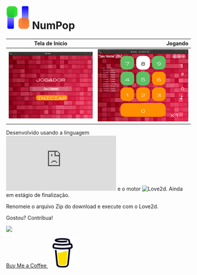 
# <img src="https://raw.githubusercontent.com/andryeltj/NumPop/main/res/NumPop.png" width="64" height="64" /> NumPop

| Tela de Inicio | Jogando |
| ------------- | -------------:|
| ![300x256](https://raw.githubusercontent.com/andryeltj/NumPop/main/res/NumPopShow.png) | ![300x256](https://raw.githubusercontent.com/andryeltj/NumPop/main/res/NumPopPlay.png) |

Desenvolvido usando a linguagem ![Lua](https://www.lua.org/docs.html) e o motor ![Love2d](https://love2d.org/).
Ainda em estágio de finalização.

Renomeie o arquivo Zip do download e execute com o Love2d.


Gostou? Contribua!

![](https://raw.githubusercontent.com/andryeltj/aio/master/themes/images/contribua.png) 

 [Buy Me a Coffee ![48x48](https://raw.githubusercontent.com/andryeltj/receitas/master/icons/buy-me-a-cofee.svg) ](https://www.buymeacoffee.com/andryel.aio)
